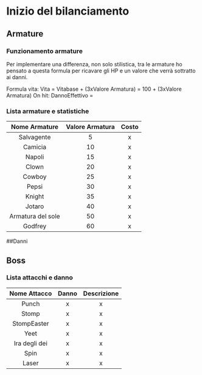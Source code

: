 # Inizio del bilanciamento

## Armature
### Funzionamento armature
Per implementare una differenza, non solo stilistica, tra le armature ho pensato a questa formula per ricavare gli HP e un valore che verrà sottratto ai danni.

Formula vita:  Vita = Vitabase + (3xValore Armatura) = 100 + (3xValore Armatura)
On hit: DannoEffettivo = 

### Lista armature e statistiche

|Nome Armature|Valore Armatura|Costo|
|:---:|:---:|:---:|
|Salvagente|5|x|
|Camicia|10|x|
|Napoli|15|x|
|Clown|20|x|
|Cowboy|25|x|
|Pepsi|30|x|
|Knight|35|x|
|Jotaro|40|x|
|Armatura del sole|50|x|
|Godfrey|60|x|

##Danni

## Boss
### Lista attacchi e danno
|Nome Attacco|Danno|Descrizione|
|:---:|:---:|:---:|
|Punch|x|x|
|Stomp|x|x|
|StompEaster|x|x|
|Yeet|x|x|
|Ira degli dei|x|x|
|Spin|x|x|
|Laser|x|x|
